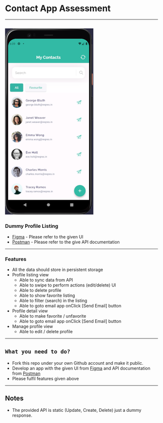 # Contact App Assessment
----
![Logo](/assets/images/contact_app.png)
----
### Dummy Profile Listing
- [Figma] - Please refer to the given UI
- [Postman] - Please refer to the give API documentation
----
### Features
- All the data should store in persistent storage
- Profile listing view
    - Able to sync data from API
    - Able to swipe to perform actions (edit/delete) UI
    - Able to delete profile
    - Able to show favorite listing
    - Able to filter (search) in the listing
    - Able to goto email app onClick [Send Email] button
- Profile detail view
    - Able to make favorite / unfavorite
    - Able to goto email app onClick [Send Email] button
- Manage profile view
    - Able to edit / delete profile

----
## `What you need to do?`
- Fork this repo under your own Github account and make it public.
- Develop an app with the given UI from [Figma] and API documentation from [Postman]
- Please fulfil features given above

____
## Notes
- The provided API is static (Update, Create, Delete) just a dummy response. 


[//]: # (These are reference links used in the body of this note and get stripped out when the markdown processor does its job. There is no need to format nicely because it shouldn't be seen. Thanks SO - http://stackoverflow.com/questions/4823468/store-comments-in-markdown-syntax)
    
   [Figma]: <https://www.figma.com/file/8vLosaoZAzn31yL9CuDLGp/Flutter-mockup-UI?node-id=0%3A1>
   [Postman]: <https://documenter.getpostman.com/view/9635545/UVREkQNr>